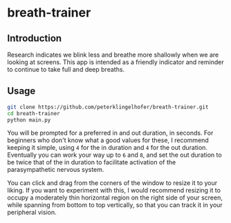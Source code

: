 # breath-trainer

## Introduction

Research indicates we blink less and breathe more shallowly when we are looking at screens. This app is intended as a friendly indicator and reminder to continue to take full and deep breaths.

## Usage

```sh
git clone https://github.com/peterklingelhofer/breath-trainer.git
cd breath-trainer
python main.py
```

You will be prompted for a preferred in and out duration, in seconds. For beginners who don't know what a good values for these, I recommend keeping it simple, using `4` for the in duration and `4` for the out duration. Eventually you can work your way up to `6` and `8`, and set the out duration to be twice that of the in duration to facilitate activation of the parasympathetic nervous system.

You can click and drag from the corners of the window to resize it to your liking. If you want to experiment with this, I would recommend resizing it to occupy a moderately thin horizontal region on the right side of your screen, while spanning from bottom to top vertically, so that you can track it in your peripheral vision.
